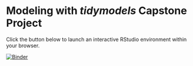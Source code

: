 # Modeling with *tidymodels* Capstone Project

Click the button below to launch an interactive RStudio environment within your browser.

[![Binder](https://mybinder.org/badge_logo.svg)](https://mybinder.org/v2/gh/dsvancer/modeling-with-tidymodels-capstone/master?urlpath=rstudio)
